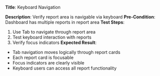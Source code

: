 **Title**: Keyboard Navigation

**Description**: Verify report area is navigable via keyboard
**Pre-Condition**: Dashboard has multiple reports in report area
**Test Steps**:
1. Use Tab to navigate through report area
2. Test keyboard interaction with reports
3. Verify focus indicators
**Expected Result**:
- Tab navigation moves logically through report cards
- Each report card is focusable
- Focus indicators are clearly visible
- Keyboard users can access all report functionality